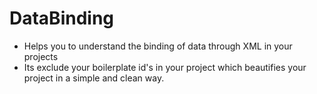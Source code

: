 
# DataBinding
- Helps you to understand the binding of data through XML in your projects
- Its exclude your boilerplate id's in your project which beautifies your project in a simple and clean way.


